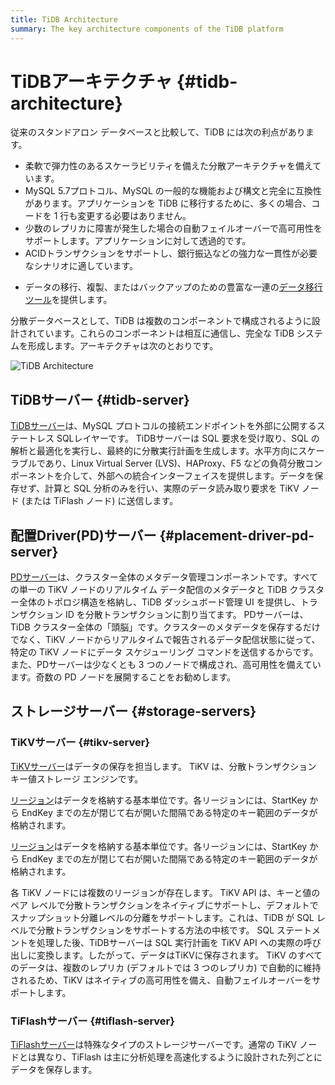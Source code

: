 ```yaml
---
title: TiDB Architecture
summary: The key architecture components of the TiDB platform
---
```


# TiDBアーキテクチャ {#tidb-architecture}

従来のスタンドアロン データベースと比較して、TiDB には次の利点があります。

-   柔軟で弾力性のあるスケーラビリティを備えた分散アーキテクチャを備えています。
-   MySQL 5.7プロトコル、MySQL の一般的な機能および構文と完全に互換性があります。アプリケーションを TiDB に移行するために、多くの場合、コードを 1 行も変更する必要はありません。
-   少数のレプリカに障害が発生した場合の自動フェイルオーバーで高可用性をサポートします。アプリケーションに対して透過的です。
-   ACIDトランザクションをサポートし、銀行振込などの強力な一貫性が必要なシナリオに適しています。

<CustomContent platform="tidb">

-   データの移行、複製、またはバックアップのための豊富な一連の[データ移行ツール](/migration-overview.md)を提供します。

</CustomContent>

分散データベースとして、TiDB は複数のコンポーネントで構成されるように設計されています。これらのコンポーネントは相互に通信し、完全な TiDB システムを形成します。アーキテクチャは次のとおりです。

![TiDB Architecture](/media/tidb-architecture-v3.1.png)

## TiDBサーバー {#tidb-server}

[TiDBサーバー](/tidb-computing.md)は、MySQL プロトコルの接続エンドポイントを外部に公開するステートレス SQLレイヤーです。 TiDBサーバーは SQL 要求を受け取り、SQL の解析と最適化を実行し、最終的に分散実行計画を生成します。水平方向にスケーラブルであり、Linux Virtual Server (LVS)、HAProxy、F5 などの負荷分散コンポーネントを介して、外部への統合インターフェイスを提供します。データを保存せず、計算と SQL 分析のみを行い、実際のデータ読み取り要求を TiKV ノード (または TiFlash ノード) に送信します。

## 配置Driver(PD)サーバー {#placement-driver-pd-server}

[PDサーバー](/tidb-scheduling.md)は、クラスター全体のメタデータ管理コンポーネントです。すべての単一の TiKV ノードのリアルタイム データ配信のメタデータと TiDB クラスター全体のトポロジ構造を格納し、TiDB ダッシュボード管理 UI を提供し、トランザクション ID を分散トランザクションに割り当てます。 PDサーバーは、TiDB クラスター全体の「頭脳」です。クラスターのメタデータを保存するだけでなく、TiKV ノードからリアルタイムで報告されるデータ配信状態に従って、特定の TiKV ノードにデータ スケジューリング コマンドを送信するからです。また、PDサーバーは少なくとも 3 つのノードで構成され、高可用性を備えています。奇数の PD ノードを展開することをお勧めします。

## ストレージサーバー {#storage-servers}

### TiKVサーバー {#tikv-server}

[TiKVサーバー](/tidb-storage.md)はデータの保存を担当します。 TiKV は、分散トランザクション キー値ストレージ エンジンです。

<CustomContent platform="tidb">

[リージョン](/glossary.md#regionpeerraft-group)はデータを格納する基本単位です。各リージョンには、StartKey から EndKey までの左が閉じて右が開いた間隔である特定のキー範囲のデータが格納されます。

</CustomContent>

<CustomContent platform="tidb-cloud">

[リージョン](/tidb-cloud/tidb-cloud-glossary.md#region)はデータを格納する基本単位です。各リージョンには、StartKey から EndKey までの左が閉じて右が開いた間隔である特定のキー範囲のデータが格納されます。

</CustomContent>

各 TiKV ノードには複数のリージョンが存在します。 TiKV API は、キーと値のペア レベルで分散トランザクションをネイティブにサポートし、デフォルトでスナップショット分離レベルの分離をサポートします。これは、TiDB が SQL レベルで分散トランザクションをサポートする方法の中核です。 SQL ステートメントを処理した後、TiDBサーバーは SQL 実行計画を TiKV API への実際の呼び出しに変換します。したがって、データはTiKVに保存されます。 TiKV のすべてのデータは、複数のレプリカ (デフォルトでは 3 つのレプリカ) で自動的に維持されるため、TiKV はネイティブの高可用性を備え、自動フェイルオーバーをサポートします。

### TiFlashサーバー {#tiflash-server}

[TiFlashサーバー](/tiflash/tiflash-overview.md)は特殊なタイプのストレージサーバーです。通常の TiKV ノードとは異なり、TiFlash は主に分析処理を高速化するように設計された列ごとにデータを保存します。
